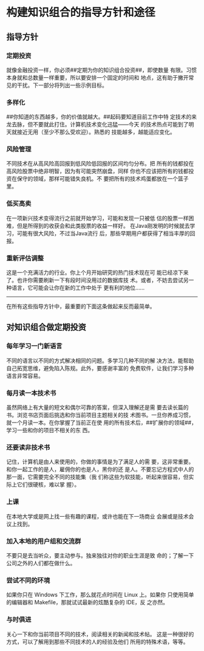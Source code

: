 # 构建知识组合的指导方针和途径

## 指导方针

### 定期投资
就像金融投资一样，你必须##定期为你的知识组合投资##，即使数量
有限。习惯本身就和总数量一样重要，所以要安排一个固定的时间和
地点，这有助于撇开常见的干扰。下一部分将列出一些示例目标。

### 多样化
##你知道的东西越多，你的价值就越大。##起码要知道目前工作中特
定技术的来龙去脉，但不要就此打住。计算机技术变化迅猛——今天
的技术热点可能到了明天就接近无用（至少不那么受欢迎）。熟悉的
技能越多，越能适应变化。

### 风险管理
不同技术在从高风险高回报到低风险低回报的区间均匀分布。把
所有的钱都投在高风险股票中绝非明智，因为有可能突然崩盘，同样
你也不应该把所有的钱都投资在保守的领域，那样可能错失良机。不
要把所有的技术鸡蛋都放在一个篮子里。

### 低买高卖
在一项新兴技术变得流行之前就开始学习，可能和发现一只被低
估的股票一样困难，但是所得到的收获会和此类股票的收益一样好。
在Java刚发明的时候就去学习，可能有很大风险，不过当Java流行
后，那些早期用户都获得了相当丰厚的回报。

### 重新评估调整
这是一个充满活力的行业。你上个月开始研究的热门技术现在可
能已经凉下来了。也许你需要刷新一下有段时间没用过的数据库技
术。或者，不妨去尝试另一种语言，它可能会让你在新的工作中处于
更有利的地位……

- - -

在所有这些指导方针中，最重要的下面这条做起来反而最简单。

## 对知识组合做定期投资

### 每年学习一门新语言
不同的语言以不同的方式解决相同的问题。多学习几种不同的解
决方法，能帮助自己拓宽思维，避免陷入陈规。此外，要感谢丰富的
免费软件，让我们学习多种语言非常容易。

### 每月读一本技术书
虽然网络上有大量的短文和偶尔可靠的答案，但深入理解还是需
要去读长篇的书。浏览书店页面后挑选和你当前项目主题相关的技
术图书。一旦你养成习惯，就一个月读一本。在你掌握了当前正在使
用的所有技术后，##扩展你的领域##，学习一些和你的项目不相关的东
西。

### 还要读非技术书
记住，计算机是由人来使用的，你做的事情是为了满足人的需
要，这非常重要。和你一起工作的是人，雇佣你的也是人，黑你的还
是人。不要忘记方程式中人的那一面，它需要完全不同的技能集（我
们称这些为软技能，听起来很容易，但实际上它们很硬核，难以掌
握）。

### 上课
在本地大学或是网上找一些有趣的课程，或许也能在下一场商业
会展或是技术会议上找到。

### 加入本地的用户组和交流群
不要只是去当听众，要主动参与。独来独往对你的职业生涯是致
命的；了解一下公司之外的人们都在做什么。

### 尝试不同的环境
如果你只在 Windows 下工作，那么就花点时间在 Linux 上。如果你
只使用简单的编辑器和 Makefile，那就试试最新的炫酷复杂的 IDE，反
之亦然。

### 与时俱进
关心一下和你当前项目不同的技术，阅读相关的新闻和技术帖。
这是一种很好的方式，可以了解用到那些不同技术的人的经验及他们
所用的特殊术语，等等。
